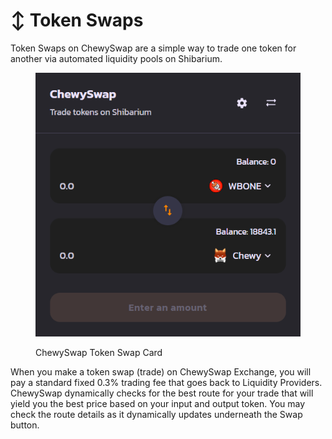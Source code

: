 # ↕ Token Swaps

Token Swaps on ChewySwap are a simple way to trade one token for another via automated liquidity pools on Shibarium.



<figure><img src="../../.gitbook/assets/Swap.png" alt=""><figcaption><p>ChewySwap Token Swap Card</p></figcaption></figure>

When you make a token swap (trade) on ChewySwap Exchange, you will pay a standard fixed 0.3% trading fee that goes back to Liquidity Providers. ChewySwap dynamically checks for the best route for your trade that will yield you the best price based on your input and output token. You may check the route details as it dynamically updates underneath the Swap button.
